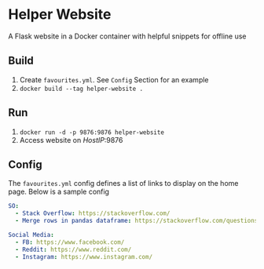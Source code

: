# Helper Website

A Flask website in a Docker container with helpful snippets for offline use

## Build
1. Create `favourites.yml`. See `Config` Section for an example
1. `docker build --tag helper-website .`

## Run
1. `docker run -d -p 9876:9876 helper-website`  
1. Access website on *HostIP*:9876


## Config
The `favourites.yml` config defines a list of links to display on the home page. Below is a sample config
```yml
SO:
  - Stack Overflow: https://stackoverflow.com/
  - Merge rows in pandas dataframe: https://stackoverflow.com/questions/78407529/i-need-to-merge-top-2-rows-in-dataframe

Social Media:
  - FB: https://www.facebook.com/
  - Reddit: https://www.reddit.com/
  - Instagram: https://www.instagram.com/
```
